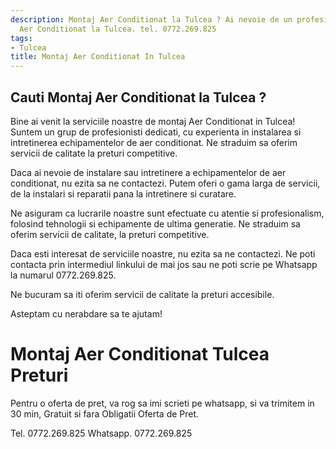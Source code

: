 ```yaml
---
description: Montaj Aer Conditionat la Tulcea ? Ai nevoie de un profesionist in Montaj
  Aer Conditionat la Tulcea. tel. 0772.269.825
tags:
- Tulcea
title: Montaj Aer Conditionat In Tulcea
---
```



## Cauti Montaj Aer Conditionat la Tulcea ?

Bine ai venit la serviciile noastre de montaj Aer Conditionat in Tulcea! Suntem un grup de profesionisti dedicati, cu experienta in instalarea si intretinerea echipamentelor de aer conditionat. Ne straduim sa oferim servicii de calitate la preturi competitive. 

Daca ai nevoie de instalare sau intretinere a echipamentelor de aer conditionat, nu ezita sa ne contactezi. Putem oferi o gama larga de servicii, de la instalari si reparatii pana la intretinere si curatare. 

Ne asiguram ca lucrarile noastre sunt efectuate cu atentie si profesionalism, folosind tehnologii si echipamente de ultima generatie. Ne straduim sa oferim servicii de calitate, la preturi competitive. 

Daca esti interesat de serviciile noastre, nu ezita sa ne contactezi. Ne poti contacta prin intermediul linkului de mai jos sau ne poti scrie pe Whatsapp la numarul 0772.269.825. 

Ne bucuram sa iti oferim servicii de calitate la preturi accesibile. 

Asteptam cu nerabdare sa te ajutam!

# Montaj Aer Conditionat Tulcea Preturi
Pentru o oferta de pret, va rog sa imi scrieti pe whatsapp, si va trimitem in 30 min, Gratuit si fara Obligatii Oferta de Pret.

Tel. 0772.269.825
Whatsapp. 0772.269.825
